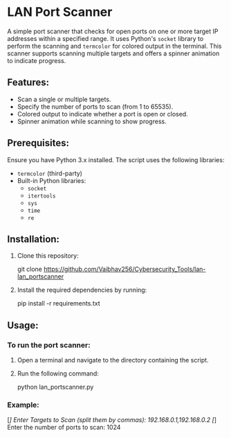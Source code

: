 # LAN Port Scanner

A simple port scanner that checks for open ports on one or more target IP addresses within a specified range. It uses Python's `socket` library to perform the scanning and `termcolor` for colored output in the terminal. This scanner supports scanning multiple targets and offers a spinner animation to indicate progress.

## Features:
- Scan a single or multiple targets.
- Specify the number of ports to scan (from 1 to 65535).
- Colored output to indicate whether a port is open or closed.
- Spinner animation while scanning to show progress.

## Prerequisites:
Ensure you have Python 3.x installed. The script uses the following libraries:
- `termcolor` (third-party)
- Built-in Python libraries:
    - `socket`
    - `itertools`
    - `sys`
    - `time`
    - `re`

## Installation:
1. Clone this repository:

    git clone https://github.com/Vaibhav256/Cybersecurity_Tools/lan-lan_portscanner

2. Install the required dependencies by running:
    
    pip install -r requirements.txt
    

## Usage:
### To run the port scanner:
1. Open a terminal and navigate to the directory containing the script.
2. Run the following command:
    
    python lan_portscanner.py
    

### Example:

[*] Enter Targets to Scan (split them by commas): 192.168.0.1,192.168.0.2
[*] Enter the number of ports to scan: 1024
